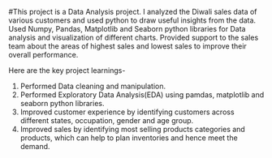 #This project is a Data Analysis project. 
I analyzed the Diwali sales data of various customers and used python to draw useful insights from the data.
Used Numpy, Pandas, Matplotlib and Seaborn python libraries for Data analysis and visualization of different charts.
Provided support to the sales team about the areas of highest sales and lowest sales to improve their overall performance.

Here are the key project learnings-
1. Performed Data cleaning and manipulation.
2. Performed Exploratory Data Analysis(EDA) using pamdas, matplotlib and seaborn python libraries.
3. Improved customer experience by identifying customers across different states, occupation, gender and age group.
4. Improved sales by identifying most selling products categories and products, which can help to plan inventories and hence meet the demand. 
